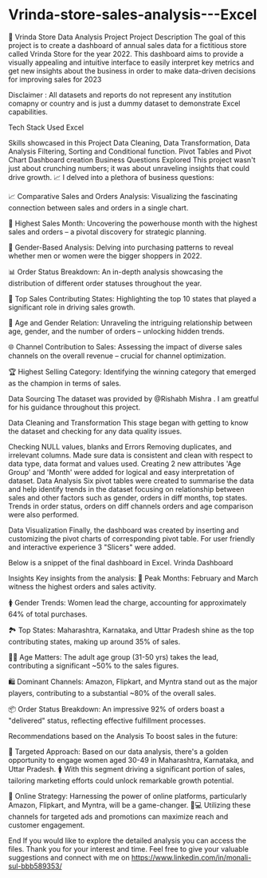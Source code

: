 # Vrinda-store-sales-analysis---Excel
🏪 Vrinda Store Data Analysis Project
Project Description
The goal of this project is to create a dashboard of annual sales data for a fictitious store called Vrinda Store for the year 2022. This dashboard aims to provide a visually appealing and intuitive interface to easily interpret key metrics and get new insights about the business in order to make data-driven decisions for improving sales for 2023

Disclaimer : All datasets and reports do not represent any institution comapny or country and is just a dummy dataset to demonstrate Excel capabilities.

Tech Stack Used
Excel

Skills showcased in this Project
Data Cleaning, Data Transformation, Data Analysis
Filtering, Sorting and Conditional function.
Pivot Tables and Pivot Chart
Dashboard creation
Business Questions Explored
This project wasn't just about crunching numbers; it was about unraveling insights that could drive growth. 📈 I delved into a plethora of business questions:

📈 Comparative Sales and Orders Analysis: Visualizing the fascinating connection between sales and orders in a single chart.

📆 Highest Sales Month: Uncovering the powerhouse month with the highest sales and orders – a pivotal discovery for strategic planning.

🚻 Gender-Based Analysis: Delving into purchasing patterns to reveal whether men or women were the bigger shoppers in 2022.

📊 Order Status Breakdown: An in-depth analysis showcasing the distribution of different order statuses throughout the year.

🏢 Top Sales Contributing States: Highlighting the top 10 states that played a significant role in driving sales growth.

👥 Age and Gender Relation: Unraveling the intriguing relationship between age, gender, and the number of orders – unlocking hidden trends.

🌐 Channel Contribution to Sales: Assessing the impact of diverse sales channels on the overall revenue – crucial for channel optimization.

🏆 Highest Selling Category: Identifying the winning category that emerged as the champion in terms of sales.

Data Sourcing
The dataset was provided by @Rishabh Mishra . I am greatful for his guidance throughout this project.

Data Cleaning and Transformation
This stage began with getting to know the dataset and checking for any data quality issues.

Checking NULL values, blanks and Errors
Removing duplicates, and irrelevant columns.
Made sure data is consistent and clean with respect to data type, data format and values used.
Creating 2 new attributes 'Age Group' and 'Month' were added for logical and easy interpretation of dataset.
Data Analysis
Six pivot tables were created to summarise the data and help identify trends in the dataset focusing on relationship between sales and other factors such as gender, orders in diff months, top states. Trends in order status, orders on diff channels orders and age comparison were also performed.

Data Visualization
Finally, the dashboard was created by inserting and customizing the pivot charts of corresponding pivot table. For user friendly and interactive experience 3 "Slicers" were added.

Below is a snippet of the final dashboard in Excel. Vrinda Dashboard

Insights
Key insights from the analysis: 📅 Peak Months: February and March witness the highest orders and sales activity.

🚺 Gender Trends: Women lead the charge, accounting for approximately 64% of total purchases.

🏞️ Top States: Maharashtra, Karnataka, and Uttar Pradesh shine as the top contributing states, making up around 35% of sales.

👩💼 Age Matters: The adult age group (31-50 yrs) takes the lead, contributing a significant ~50% to the sales figures.

🛍️ Dominant Channels: Amazon, Flipkart, and Myntra stand out as the major players, contributing to a substantial ~80% of the overall sales.

📦 Order Status Breakdown: An impressive 92% of orders boast a "delivered" status, reflecting effective fulfillment processes.

Recommendations based on the Analysis
To boost sales in the future:

🎯 Targeted Approach: Based on our data analysis, there's a golden opportunity to engage women aged 30-49 in Maharashtra, Karnataka, and Uttar Pradesh. 🚺 With this segment driving a significant portion of sales, tailoring marketing efforts could unlock remarkable growth potential.

📱 Online Strategy: Harnessing the power of online platforms, particularly Amazon, Flipkart, and Myntra, will be a game-changer. 🛒💻 Utilizing these channels for targeted ads and promotions can maximize reach and customer engagement.

End
If you would like to explore the detailed analysis you can access the files. Thank you for your interest and time. Feel free to give your valuable suggestions and connect with me on https://www.linkedin.com/in/monali-sul-bbb589353/
